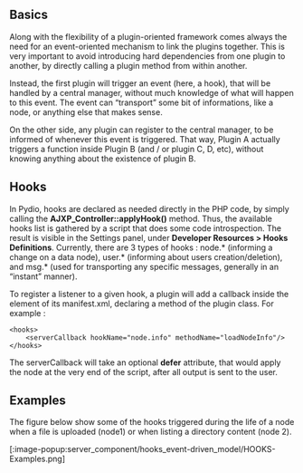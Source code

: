 ## Basics
Along with the flexibility of a plugin-oriented framework comes always the need for an event-oriented mechanism to link the plugins together. This is very important to avoid introducing hard dependencies from one plugin to another, by directly calling a plugin method from within another.

Instead, the first plugin will trigger an event (here, a hook), that will be handled by a central manager, without much knowledge of what will happen to this event. The event can “transport” some bit of informations, like a node, or anything else that makes sense.

On the other side, any plugin can register to the central manager, to be informed of whenever this event is triggered. That way, Plugin A actually triggers a function inside Plugin B (and / or plugin C, D, etc), without knowing anything about the existence of plugin B.

## Hooks
In Pydio, hooks are declared as needed directly in the PHP code, by simply calling the **AJXP_Controller::applyHook()** method. Thus, the available hooks list is gathered by a script that does some code introspection. The result is visible in the Settings panel, under **Developer Resources > Hooks Definitions**. Currently, there are 3 types of hooks : node.* (informing a change on a data node), user.* (informing about users creation/deletion), and msg.* (used for transporting any specific messages, generally in an “instant” manner).

To register a listener to a given hook, a plugin will add a callback inside the **<hooks>** element of its manifest.xml, declaring a method of the plugin class. For example :

	<hooks>
    	<serverCallback hookName="node.info" methodName="loadNodeInfo"/>
	</hooks>

The serverCallback will take an optional **defer** attribute, that would apply the node at the very end of the script, after all output is sent to the user.

## Examples
The figure below show some of the hooks triggered during the life of a node when a file is uploaded (node1) or when listing a directory content (node 2).

[:image-popup:server_component/hooks_event-driven_model/HOOKS-Examples.png]